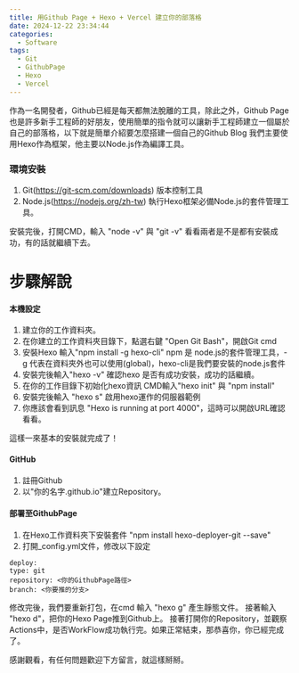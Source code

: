 ```yaml
---
title: 用Github Page + Hexo + Vercel 建立你的部落格
date: 2024-12-22 23:34:44
categories:
  - Software
tags: 
  - Git 
  - GithubPage 
  - Hexo 
  - Vercel
---
```


作為一名開發者，Github已經是每天都無法脫離的工具，除此之外，Github Page也是許多新手工程師的好朋友，使用簡單的指令就可以讓新手工程師建立一個屬於自己的部落格，以下就是簡單介紹要怎麼搭建一個自己的Github Blog
我們主要使用Hexo作為框架，他主要以Node.js作為編譯工具。
### 環境安裝
1. Git(https://git-scm.com/downloads) 版本控制工具
2. Node.js(https://nodejs.org/zh-tw) 執行Hexo框架必備Node.js的套件管理工具。

安裝完後，打開CMD，輸入 "node -v" 與 "git -v" 看看兩者是不是都有安裝成功，有的話就繼續下去。

步驟解說
===

#### 本機設定
1. 建立你的工作資料夾。
2. 在你建立的工作資料夾目錄下，點選右鍵 "Open Git Bash"，開啟Git cmd
3. 安裝Hexo 輸入"npm install -g hexo-cli" npm 是 node.js的套件管理工具，-g 代表在資料夾外也可以使用(global)，hexo-cli是我們要安裝的node.js套件
4. 安裝完後輸入"hexo -v" 確認hexo 是否有成功安裝，成功的話繼續。
5. 在你的工作目錄下初始化hexo資訊 CMD輸入"hexo init" 與 "npm install"
6. 安裝完後輸入 "hexo s" 啟用hexo運作的伺服器範例
7. 你應該會看到訊息 "Hexo is running at port 4000"，這時可以開啟URL確認看看。

這樣一來基本的安裝就完成了！

#### GitHub
1. 註冊Github
2. 以"你的名字.github.io"建立Repository。

#### 部署至GithubPage
1. 在Hexo工作資料夾下安裝套件 "npm install hexo-deployer-git --save"
2. 打開_config.yml文件，修改以下設定
```
deploy:
type: git
repository: <你的GithubPage路徑>
branch: <你要推的分支>
```
修改完後，我們要重新打包，在cmd 輸入 "hexo g" 產生靜態文件。
接著輸入 "hexo d"，把你的Hexo Page推到Github上。
接著打開你的Repository，並觀察Actions中，是否WorkFlow成功執行完。如果正常結束，那恭喜你，你已經完成了。

感謝觀看，有任何問題歡迎下方留言，就這樣掰掰。
